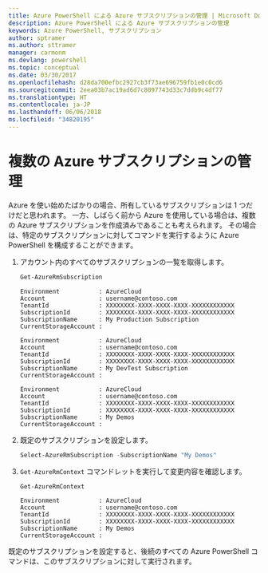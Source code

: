 ```yaml
---
title: Azure PowerShell による Azure サブスクリプションの管理 | Microsoft Docs
description: Azure PowerShell による Azure サブスクリプションの管理
keywords: Azure PowerShell, サブスクリプション
author: sptramer
ms.author: sttramer
manager: carmonm
ms.devlang: powershell
ms.topic: conceptual
ms.date: 03/30/2017
ms.openlocfilehash: d28da700efbc2927cb3f73ae696759fb1e0c0cd6
ms.sourcegitcommit: 2eea03b7ac19ad6d7c8097743d33c7ddb9c4df77
ms.translationtype: HT
ms.contentlocale: ja-JP
ms.lasthandoff: 06/06/2018
ms.locfileid: "34820195"
---
```

# <a name="manage-multiple-azure-subscriptions"></a>複数の Azure サブスクリプションの管理

Azure を使い始めたばかりの場合、所有しているサブスクリプションは 1 つだけだと思われます。 一方、しばらく前から Azure を使用している場合は、複数の Azure サブスクリプションを作成済みであることも考えられます。 その場合は、特定のサブスクリプションに対してコマンドを実行するように Azure PowerShell を構成することができます。

1. アカウント内のすべてのサブスクリプションの一覧を取得します。

    ```powershell
    Get-AzureRmSubscription
    ```

    ```
    Environment           : AzureCloud
    Account               : username@contoso.com
    TenantId              : XXXXXXXX-XXXX-XXXX-XXXX-XXXXXXXXXXXX
    SubscriptionId        : XXXXXXXX-XXXX-XXXX-XXXX-XXXXXXXXXXXX
    SubscriptionName      : My Production Subscription
    CurrentStorageAccount :

    Environment           : AzureCloud
    Account               : username@contoso.com
    TenantId              : XXXXXXXX-XXXX-XXXX-XXXX-XXXXXXXXXXXX
    SubscriptionId        : XXXXXXXX-XXXX-XXXX-XXXX-XXXXXXXXXXXX
    SubscriptionName      : My DevTest Subscription
    CurrentStorageAccount :

    Environment           : AzureCloud
    Account               : username@contoso.com
    TenantId              : XXXXXXXX-XXXX-XXXX-XXXX-XXXXXXXXXXXX
    SubscriptionId        : XXXXXXXX-XXXX-XXXX-XXXX-XXXXXXXXXXXX
    SubscriptionName      : My Demos
    CurrentStorageAccount :
    ```

2. 既定のサブスクリプションを設定します。

    ```powershell
    Select-AzureRmSubscription -SubscriptionName "My Demos"
    ```

3. `Get-AzureRmContext` コマンドレットを実行して変更内容を確認します。

    ```powershell
    Get-AzureRmContext
    ```

    ```
    Environment           : AzureCloud
    Account               : username@contoso.com
    TenantId              : XXXXXXXX-XXXX-XXXX-XXXX-XXXXXXXXXXXX
    SubscriptionId        : XXXXXXXX-XXXX-XXXX-XXXX-XXXXXXXXXXXX
    SubscriptionName      : My Demos
    CurrentStorageAccount :
    ```

既定のサブスクリプションを設定すると、後続のすべての Azure PowerShell コマンドは、このサブスクリプションに対して実行されます。

